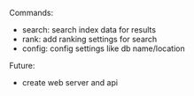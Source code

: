 Commands:

- search: search index data for results
- rank: add ranking settings for search
- config: config settings like db name/location

Future:

- create web server and api
